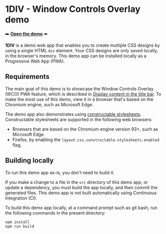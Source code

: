 # 1DIV - Window Controls Overlay demo

➡️ **[Open the demo](https://microsoftedge.github.io/Demos/1DIV/dist/)** ⬅️

**1DIV** is a demo web app that enables you to create multiple CSS designs by using a single HTML `div` element. Your CSS designs are only saved locally, in the browser's memory. This demo app can be installed locally as a Progressive Web App (PWA).


## Requirements

The main goal of this demo is to showcase the Window Controls Overlay (WCO) PWA feature, which is described in [Display content in the title bar](https://learn.microsoft.com/microsoft-edge/progressive-web-apps-chromium/how-to/window-controls-overlay).  To make the most use of this demo, view it in a browser that's based on the Chromium engine, such as Microsoft Edge.

The demo app also demonstrates using [constructable stylesheets](https://developers.google.com/web/updates/2019/02/constructable-stylesheets).  Constructable stylesheets are supported in the following web browsers:
* Browsers that are based on the Chromium engine version 93+, such as Microsoft Edge.
* Firefox, by enabling the `layout.css.constructable-stylesheets.enabled` flag.


## Building locally

To run this demo app as-is, you don't need to build it.

If you make a change to a file in the `src` directory of this demo app, or update a dependency, you must build the app locally, and then commit the generated files.  This demo app is not built automatically using Continuous Integration (CI).

To build this demo app locally, at a command prompt such as git bash, run the following commands in the present directory:

```
npm install
npm run build
```
